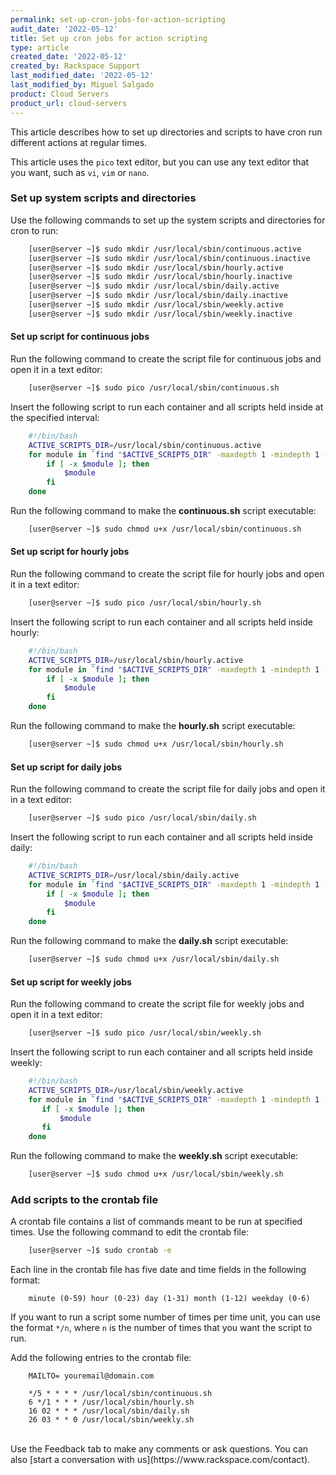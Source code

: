 ```yaml
---
permalink: set-up-cron-jobs-for-action-scripting
audit_date: '2022-05-12'
title: Set up cron jobs for action scripting
type: article
created_date: '2022-05-12'
created_by: Rackspace Support
last_modified_date: '2022-05-12'
last_modified_by: Miguel Salgado
product: Cloud Servers
product_url: cloud-servers
---
```


This article describes how to set up directories and scripts to have cron run different actions
at regular times. 

This article uses the `pico` text editor, but you can use any text editor that you want, such as
`vi`, `vim` or `nano`.

### Set up system scripts and directories

Use the following commands to set up the system scripts and directories for cron to run:

```sh
    [user@server ~]$ sudo mkdir /usr/local/sbin/continuous.active
    [user@server ~]$ sudo mkdir /usr/local/sbin/continuous.inactive
    [user@server ~]$ sudo mkdir /usr/local/sbin/hourly.active
    [user@server ~]$ sudo mkdir /usr/local/sbin/hourly.inactive
    [user@server ~]$ sudo mkdir /usr/local/sbin/daily.active
    [user@server ~]$ sudo mkdir /usr/local/sbin/daily.inactive
    [user@server ~]$ sudo mkdir /usr/local/sbin/weekly.active
    [user@server ~]$ sudo mkdir /usr/local/sbin/weekly.inactive
```

#### Set up script for continuous jobs

Run the following command to create the script file for continuous jobs and open it in a text editor:

```sh
    [user@server ~]$ sudo pico /usr/local/sbin/continuous.sh
```

Insert the following script to run each container and all scripts held inside at the specified interval:

```bash
    #!/bin/bash
    ACTIVE_SCRIPTS_DIR=/usr/local/sbin/continuous.active
    for module in `find "$ACTIVE_SCRIPTS_DIR" -maxdepth 1 -mindepth 1 -type f`; do
        if [ -x $module ]; then
            $module
        fi
    done
```

Run the following command to make the **continuous.sh** script executable:

```sh
    [user@server ~]$ sudo chmod u+x /usr/local/sbin/continuous.sh
```

#### Set up script for hourly jobs

Run the following command to create the script file for hourly jobs and open it in a text editor:

```sh
    [user@server ~]$ sudo pico /usr/local/sbin/hourly.sh
```

Insert the following script to run each container and all scripts held inside hourly:

```bash
    #!/bin/bash
    ACTIVE_SCRIPTS_DIR=/usr/local/sbin/hourly.active
    for module in `find "$ACTIVE_SCRIPTS_DIR" -maxdepth 1 -mindepth 1 -type f`; do
        if [ -x $module ]; then
            $module
        fi
    done
```

Run the following command to make the **hourly.sh** script executable:

```sh
    [user@server ~]$ sudo chmod u+x /usr/local/sbin/hourly.sh
```

#### Set up script for daily jobs

Run the following command to create the script file for daily jobs and open it in a text editor:

```sh
    [user@server ~]$ sudo pico /usr/local/sbin/daily.sh
```

Insert the following script to run each container and all scripts held inside daily:

```bash
    #!/bin/bash
    ACTIVE_SCRIPTS_DIR=/usr/local/sbin/daily.active
    for module in `find "$ACTIVE_SCRIPTS_DIR" -maxdepth 1 -mindepth 1 -type f`; do
        if [ -x $module ]; then
            $module
        fi
    done
```

Run the following command to make the **daily.sh** script executable:

```sh
    [user@server ~]$ sudo chmod u+x /usr/local/sbin/daily.sh
```

#### Set up script for weekly jobs

Run the following command to create the script file for weekly jobs and open it in a text editor:

```sh
    [user@server ~]$ sudo pico /usr/local/sbin/weekly.sh
```

Insert the following script to run each container and all scripts held inside weekly:

```sh
    #!/bin/bash
    ACTIVE_SCRIPTS_DIR=/usr/local/sbin/weekly.active
    for module in `find "$ACTIVE_SCRIPTS_DIR" -maxdepth 1 -mindepth 1 -type f`; do
       if [ -x $module ]; then
           $module
       fi
    done
```

Run the following command to make the **weekly.sh** script executable:

```sh
    [user@server ~]$ sudo chmod u+x /usr/local/sbin/weekly.sh
```

### Add scripts to the crontab file

A crontab file contains a list of commands meant to be run at specified times. Use the following
command to edit the crontab file:

```sh
    [user@server ~]$ sudo crontab -e
```
Each line in the crontab file has five date and time fields in the following format:

```text
    minute (0-59) hour (0-23) day (1-31) month (1-12) weekday (0-6)
```

If you want to run a script some number of times per time unit, you can use the format `*/n`, where `n` is the number
of times that you want the script to run.

Add the following entries to the crontab file:

```text
    MAILTO= youremail@domain.com

    */5 * * * * /usr/local/sbin/continuous.sh
    6 */1 * * * /usr/local/sbin/hourly.sh
    16 02 * * * /usr/local/sbin/daily.sh
    26 03 * * 0 /usr/local/sbin/weekly.sh
```

<br>
Use the Feedback tab to make any comments or ask questions. You can also [start a conversation with us](https://www.rackspace.com/contact).